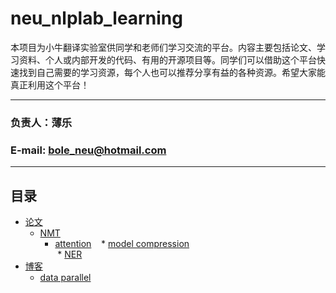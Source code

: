 # neu_nlplab_learning

本项目为小牛翻译实验室供同学和老师们学习交流的平台。内容主要包括论文、学习资料、个人或内部开发的代码、有用的开源项目等。同学们可以借助这个平台快速找到自己需要的学习资源，每个人也可以推荐分享有益的各种资源。希望大家能真正利用这个平台！
****
### 负责人：薄乐
### E-mail: bole_neu@hotmail.com
****
## 目录
* [论文](https://github.com/NEU-NLPLAB/neu_nlplab_learning/tree/master/paper)
  * [NMT](https://github.com/NEU-NLPLAB/neu_nlplab_learning/tree/master/paper/NMT)
    * [attention](https://github.com/NEU-NLPLAB/neu_nlplab_learning/tree/master/paper/NMT/attention)
    * [model compression](https://github.com/NEU-NLPLAB/neu_nlplab_learning/tree/master/paper/NMT/model%20compression)<br>
  * [NER](https://github.com/NEU-NLPLAB/neu_nlplab_learning/tree/master/paper/NER)
* [博客](https://github.com/NEU-NLPLAB/neu_nlplab_learning/tree/master/blog)
  * [data parallel](https://github.com/NEU-NLPLAB/neu_nlplab_learning/tree/master/blog/data%20parallel)


